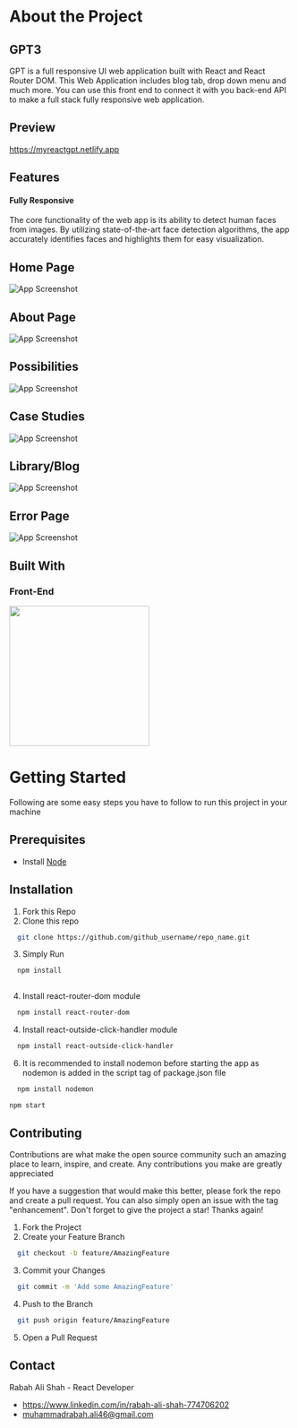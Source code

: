 
# About the Project


## GPT3
GPT is a full responsive UI web application built with React and React Router DOM. This Web Application includes blog tab, drop down menu and much more. You can use this front end to connect it with you back-end API to make a full stack fully responsive web application.
## Preview
https://myreactgpt.netlify.app
## Features
#### Fully Responsive 
The core functionality of the web app is its ability to detect human faces from images. By utilizing state-of-the-art face detection algorithms, the app accurately identifies faces and highlights them for easy visualization.

## Home Page

![App Screenshot](https://github.com/rabahalishah/GPT3/assets/117630286/552b9034-395e-432a-8c5f-18a323fa5eee)

## About Page

![App Screenshot](https://github.com/rabahalishah/GPT3/assets/117630286/14c088f4-1ef1-4562-835e-78c2b32e64cb)

## Possibilities

![App Screenshot](https://github.com/rabahalishah/GPT3/assets/117630286/7dbc440d-bbba-4f82-972a-d7ae653176cd)

## Case Studies

![App Screenshot](https://github.com/rabahalishah/GPT3/assets/117630286/23840d17-c631-431c-95e2-dc17e07468ee)

## Library/Blog

![App Screenshot](https://github.com/rabahalishah/GPT3/assets/117630286/e19da7c2-105f-4808-be9e-87b0ad763194)

## Error Page

![App Screenshot](https://github.com/rabahalishah/GPT3/assets/117630286/76e2385d-52e3-4e2c-9a13-ed8060501816)


## Built With
### Front-End
<img src="https://www.metaltoad.com/sites/default/files/styles/large_personal_photo_870x500_/public/reactlogo_4.png?itok=LXFHZrKJ" width="250"/>

# Getting Started
Following are some easy steps you have to follow to run this project in your machine
## Prerequisites
* Install [Node](https://nodejs.org/en/download)

## Installation

1. Fork this Repo
2. Clone this repo

```bash
  git clone https://github.com/github_username/repo_name.git
```
3. Simply Run
```bash
  npm install
  
```
4. Install react-router-dom module
```bash
  npm install react-router-dom  
```
4. Install react-outside-click-handler module
```bash
  npm install react-outside-click-handler
```
6. It is recommended to install nodemon before starting the app as nodemon is added in the script tag of package.json file
```bash
  npm install nodemon
```
```bash
npm start
```

## Contributing

Contributions are what make the open source community such an amazing place to learn, inspire, and create. Any contributions you make are greatly appreciated

If you have a suggestion that would make this better, please fork the repo and create a pull request. You can also simply open an issue with the tag "enhancement". Don't forget to give the project a star! Thanks again!

1. Fork the Project
2. Create your Feature Branch
```bash
  git checkout -b feature/AmazingFeature
```
3. Commit your Changes 
```bash
  git commit -m 'Add some AmazingFeature'
```
4. Push to the Branch 
```bash
  git push origin feature/AmazingFeature
```
5. Open a Pull Request


## Contact
Rabah Ali Shah - React Developer
- https://www.linkedin.com/in/rabah-ali-shah-774706202 
- muhammadrabah.ali46@gmail.com
